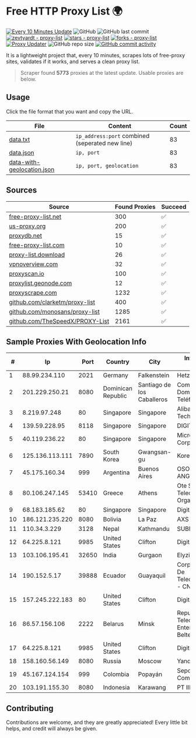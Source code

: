 
# Free HTTP Proxy List 🌍

[![Every 10 Minutes Update](https://github.com/mertguvencli/http-proxy-list/actions/workflows/main.yml/badge.svg?branch=main)](https://github.com/mertguvencli/http-proxy-list/actions/workflows/main.yml)
![GitHub](https://img.shields.io/github/license/mertguvencli/http-proxy-list)
![GitHub last commit](https://img.shields.io/github/last-commit/mertguvencli/http-proxy-list)
[![zevtyardt - proxy-list](https://img.shields.io/static/v1?label=zevtyardt&message=proxy-list&color=blue&logo=github)](https://github.com/zevtyardt/proxy-list "Go to GitHub repo")
[![stars - proxy-list](https://img.shields.io/github/stars/zevtyardt/proxy-list?style=social)](https://github.com/zevtyardt/proxy-list)
[![forks - proxy-list](https://img.shields.io/github/forks/zevtyardt/proxy-list?style=social)](https://github.com/zevtyardt/proxy-list)
[![Proxy Updater](https://github.com/zevtyardt/proxy-list/workflows/Proxy%20Updater/badge.svg)](https://github.com/zevtyardt/proxy-list/actions?query=workflow:"Proxy+Updater")
![GitHub repo size](https://img.shields.io/github/repo-size/zevtyardt/proxy-list)
[![GitHub commit activity](https://img.shields.io/github/commit-activity/m/zevtyardt/proxy-list?logo=commits)](https://github.com/zevtyardt/proxy-list/commits/main)

It is a lightweight project that, every 10 minutes, scrapes lots of free-proxy sites, validates if it works, and serves a clean proxy list.

> Scraper found **5773** proxies at the latest update. Usable proxies are below.

## Usage

Click the file format that you want and copy the URL.

|File|Content|Count|
|----|-------|-----|
|[data.txt](https://raw.githubusercontent.com/mertguvencli/http-proxy-list/main/proxy-list/data.txt)|`ip_address:port` combined (seperated new line)|83|
|[data.json](https://raw.githubusercontent.com/mertguvencli/http-proxy-list/main/proxy-list/data.json)|`ip, port`|83|
|[data-with-geolocation.json](https://raw.githubusercontent.com/mertguvencli/http-proxy-list/main/proxy-list/data-with-geolocation.json)|`ip, port, geolocation`|83|

## Sources

|Source|Found Proxies|Succeed|
|------|-------------|-------|
|[free-proxy-list.net](https://free-proxy-list.net)|300|✅|
|[us-proxy.org](https://www.us-proxy.org)|200|✅|
|[proxydb.net](http://proxydb.net)|15|✅|
|[free-proxy-list.com](https://free-proxy-list.com/?page=&port=&type%5B%5D=http&type%5B%5D=https&up_time=0&search=Search)|10|✅|
|[proxy-list.download](https://www.proxy-list.download/HTTP)|26|✅|
|[vpnoverview.com](https://vpnoverview.com/privacy/anonymous-browsing/free-proxy-servers)|32|✅|
|[proxyscan.io](https://www.proxyscan.io)|100|✅|
|[proxylist.geonode.com](https://proxylist.geonode.com/api/proxy-list?limit=300&page=1&sort_by=lastChecked&sort_type=desc&protocols=http,https)|12|✅|
|[proxyscrape.com](https://api.proxyscrape.com/v2/?request=displayproxies&protocol=http&timeout=10000&country=all&ssl=all&anonymity=all)|1232|✅|
|[github.com/clarketm/proxy-list](https://raw.githubusercontent.com/clarketm/proxy-list/master/proxy-list-raw.txt)|400|✅|
|[github.com/monosans/proxy-list](https://raw.githubusercontent.com/monosans/proxy-list/main/proxies/http.txt)|1285|✅|
|[github.com/TheSpeedX/PROXY-List](https://raw.githubusercontent.com/TheSpeedX/PROXY-List/master/http.txt)|2161|✅|


## Sample Proxies With Geolocation Info

|#|Ip|Port|Country|City|Internet Service Provider|
|-|--|----|-------|----|-------------------------|
|1|88.99.234.110|2021|Germany|Falkenstein|Hetzner Online GmbH|
|2|201.229.250.21|8080|Dominican Republic|Santiago de los Caballeros|Compañía Dominicana de Teléfonos S. A.|
|3|8.219.97.248|80|Singapore|Singapore|Alibaba (US) Technology Co., Ltd.|
|4|139.59.228.95|8118|Singapore|Singapore|DIGITALOCEAN|
|5|40.119.236.22|80|Singapore|Singapore|Microsoft Corporation|
|6|125.136.113.111|7890|South Korea|Gwangsan-gu|Korea Telecom|
|7|45.175.160.34|999|Argentina|Buenos Aires|OSORIO SERGIO ANGELINO(NETVDU).|
|8|80.106.247.145|53410|Greece|Athens|Ote SA (Hellenic Telecommunications Organisation)|
|9|68.183.185.62|80|Singapore|Singapore|DigitalOcean, LLC|
|10|186.121.235.220|8080|Bolivia|La Paz|AXS Bolivia S. A.|
|11|110.34.3.229|3128|Nepal|Kathmandu|SUBISU C7|
|12|64.225.8.121|9985|United States|Clifton|DigitalOcean, LLC|
|13|103.106.195.41|32650|India|Gurgaon|Elyzium Consulting|
|14|190.152.5.17|39888|Ecuador|Guayaquil|Corporacion Nacional De Telecomunicaciones - CNT EP|
|15|157.245.222.183|80|United States|Clifton|DigitalOcean, LLC|
|16|86.57.156.106|2222|Belarus|Minsk|Republican Unitary Telecommunication Enterprise Beltelecom|
|17|64.225.8.121|9985|United States|Clifton|DigitalOcean, LLC|
|18|158.160.56.149|8080|Russia|Moscow|Yandex.Cloud LLC|
|19|45.167.124.154|999|Colombia|Popayán|Sepcom Comunicaciones SAS|
|20|103.191.155.30|8080|Indonesia|Karawang|PT Ilham Wifi Solution|



## Contributing

Contributions are welcome, and they are greatly appreciated! Every
little bit helps, and credit will always be given.

